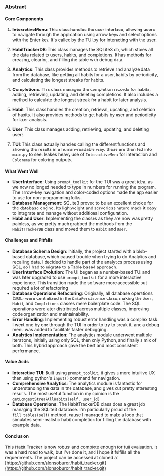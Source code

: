 ### Abstract

#### Core Components

1. **InteractiveMenu**: This class handles the user interface, allowing users to navigate through the application using arrow keys and select options with the Enter key. It's called by the TUI.py for interacting with the user.

2. **HabitTrackerDB**: This class manages the SQLite3 db, which stores all the data related to users, habits, and completions. It has methods for creating, clearing, and filling the table with debug data.

3. **Analytics**: This class provides methods to retrieve and analyze data from the database, like getting all habits for a user, habits by periodicity, and calculating the longest streaks for habits.

4. **Completions**: This class manages the completion records for habits, adding, retrieving, updating, and deleting completions. It also includes a method to calculate the longest streak for a habit for later analysis.

5. **Habit**: This class handles the creation, retrieval, updating, and deletion of habits. It also provides methods to get habits by user and periodicity for later analysis.

6. **User**: This class manages adding, retrieving, updating, and deleting users.

7. **TUI**: This class actually handles calling the different functions and showing the results in a human-readable way. these are then fed into `main.py` to see. Makes heavy use of `InteractiveMenu` for interaction and `Colorama` for coloring outputs.

#### What Went Well
- **User Interface**: Using `prompt_toolkit` for the TUI was a great idea, as we now no longed needed to type in numbers for running the program. The arrow-key navigation and color-coded options made the app easier to use for non-programming folks.
- **Database Management**: SQLite3 proved to be an excellent choice for the database engine. Its lightweight and serverless nature made it easy to integrate and manage without additional configuration.
- **Habit and User**: Implementing the classes as they are now was pretty painless, as we pretty much grabbed the methods from the `HabitTrackerDB` class and moved them to `Habit` and `User`.

#### Challenges and Pitfalls
- **Database Schema Design**: Initially, the project started with a blob-based database, which caused trouble when trying to do Analytics and recalling data. I decided to handle part of the analytics process using SQL, so I had to migrate to a Table based approach. 
- **User Interface Evolution**: The UI began as a number-based TUI and was later upgraded to use `prompt_toolkit` for a more interactive experience. This transition made the software more accessible but required a lot of refactoring
- **Database Operations Refactoring**: Originally, all database operations (SQL) were centralized in the `DataPersistence` class, making the `User`, `Habit`, and `Completions` classes mere boilerplate code. The SQL operations were later distributed across multiple classes, improving code organization and maintainability.
- **Error Handling**: Implementing robust error handling was a complex task. I went one by one through the TUI in order to try to break it, and a debug menu was added to facilitate faster debugging.
- **Analytics Implementation**: The analytics module underwent multiple iterations, initially using only SQL, then only Python, and finally a mix of both. This hybrid approach gave the best and most consistent performance.     

#### Value Adds
- **Interactive TUI**: Built using `prompt_toolkit`, it gives a more intuitive UX than using python's `input()` command for navigation. 
- **Comprehensive Analytics**: The analytics module is fantastic for understanding the data in the database, and gives out pretty interesting results. The most useful function in my opinion is the `getLongestStreakAllHabits(self, user_id)`
- **Database Operations**: The HabitTrackerDB class does a great job managing the SQLite3 database. I'm particularly proud of the `fill_tables(self)` method, cause I managed to make a loop that simulates semi-realistic habit completion for filling the database with example data.

#### Conclusion
This Habit Tracker is now robust and complete enough for full evaluation. It was a hard road to walk, but I've done it, and I hope it fulfills all the requeriments. The project can be accessed at cloned at [https://github.com/alonsoburon/habit_tracker.git](https://github.com/alonsoburon/habit_tracker.git)

